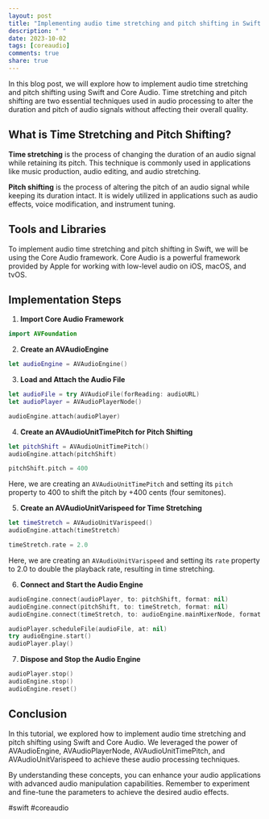 ```yaml
---
layout: post
title: "Implementing audio time stretching and pitch shifting in Swift Core Audio"
description: " "
date: 2023-10-02
tags: [coreaudio]
comments: true
share: true
---
```


In this blog post, we will explore how to implement audio time stretching and pitch shifting using Swift and Core Audio. Time stretching and pitch shifting are two essential techniques used in audio processing to alter the duration and pitch of audio signals without affecting their overall quality.

## What is Time Stretching and Pitch Shifting?

**Time stretching** is the process of changing the duration of an audio signal while retaining its pitch. This technique is commonly used in applications like music production, audio editing, and audio stretching.

**Pitch shifting** is the process of altering the pitch of an audio signal while keeping its duration intact. It is widely utilized in applications such as audio effects, voice modification, and instrument tuning.

## Tools and Libraries

To implement audio time stretching and pitch shifting in Swift, we will be using the Core Audio framework. Core Audio is a powerful framework provided by Apple for working with low-level audio on iOS, macOS, and tvOS.

## Implementation Steps

1. **Import Core Audio Framework**

```swift
import AVFoundation
```

2. **Create an AVAudioEngine**

```swift
let audioEngine = AVAudioEngine()
```

3. **Load and Attach the Audio File**

```swift
let audioFile = try AVAudioFile(forReading: audioURL)
let audioPlayer = AVAudioPlayerNode()

audioEngine.attach(audioPlayer)
```

4. **Create an AVAudioUnitTimePitch for Pitch Shifting**

```swift
let pitchShift = AVAudioUnitTimePitch()
audioEngine.attach(pitchShift)

pitchShift.pitch = 400
```
Here, we are creating an `AVAudioUnitTimePitch` and setting its `pitch` property to 400 to shift the pitch by +400 cents (four semitones).

5. **Create an AVAudioUnitVarispeed for Time Stretching**

```swift
let timeStretch = AVAudioUnitVarispeed()
audioEngine.attach(timeStretch)

timeStretch.rate = 2.0
```

Here, we are creating an `AVAudioUnitVarispeed` and setting its `rate` property to 2.0 to double the playback rate, resulting in time stretching.

6. **Connect and Start the Audio Engine**

```swift
audioEngine.connect(audioPlayer, to: pitchShift, format: nil)
audioEngine.connect(pitchShift, to: timeStretch, format: nil)
audioEngine.connect(timeStretch, to: audioEngine.mainMixerNode, format: nil)

audioPlayer.scheduleFile(audioFile, at: nil)
try audioEngine.start()
audioPlayer.play()
```

7. **Dispose and Stop the Audio Engine**

```swift
audioPlayer.stop()
audioEngine.stop()
audioEngine.reset()
```

## Conclusion

In this tutorial, we explored how to implement audio time stretching and pitch shifting using Swift and Core Audio. We leveraged the power of AVAudioEngine, AVAudioPlayerNode, AVAudioUnitTimePitch, and AVAudioUnitVarispeed to achieve these audio processing techniques.

By understanding these concepts, you can enhance your audio applications with advanced audio manipulation capabilities. Remember to experiment and fine-tune the parameters to achieve the desired audio effects.

#swift #coreaudio